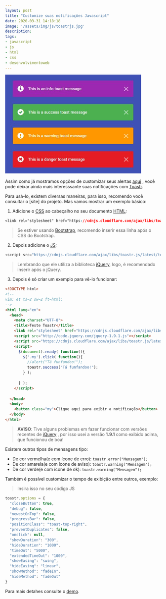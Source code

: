 ```yaml
---
layout: post
title: "Customize suas notificações Javascript"
date: 2020-03-31 14:18:18
image: '/assets/img/js/toastrjs.jpg'
description:
tags:
- javascript
- js
- html
- css
- desenvolvimentoweb
---
```


![Customize suas notificações Javascript](/assets/img/js/toastrjs.jpg)

Assim como já mostramos opções de customizar seus alertas [aqui](https://terminalroot.com.br/2020/02/customize-o-alert-do-seu-javascript.html) , você pode deixar ainda mais interesssante suas notificações com [Toastr](https://github.com/CodeSeven/toastr).

Para usá-lo, existem diversas maneiras, para isso, recomendo você consultar o [site] do projeto. Mas vamos mostrar um exemplo básico:

1. Adicione o [CSS](https://terminalroot.com.br/css/) ao cabeçalho no seu documento [HTML](https://terminalroot.com.br/html/):
```css
<link rel="stylesheet" href="https://cdnjs.cloudflare.com/ajax/libs/toastr.js/latest/toastr.min.css">
```
> Se estiver usando [Bootstrap](https://terminalroot.com.br/2020/02/aprenda-bootstrap-4-curso-de-desenvolvimento-web-03.html), recomendo inserir essa linha após o CSS do Bootstrap.

2. Depois adicione o [JS](https://terminalroot.com.br/2020/01/javascript.html):
```js
<script src="https://cdnjs.cloudflare.com/ajax/libs/toastr.js/latest/toastr.min.js"></script>
```
> Lembrando que ele utiliza a biblioteca [jQuery](https://jquery.com/), logo, é recomendado inserir após o jQuery.

3. Depois é só criar um exemplo para vê-lo funcionar:
```html
<!DOCTYPE html>
<!--
vim: et ts=2 sw=2 ft=html:
-->
<html lang="en">
  <head>
    <meta charset="UTF-8">
    <title>Teste Toastr</title>
    <link rel="stylesheet" href="https://cdnjs.cloudflare.com/ajax/libs/toastr.js/latest/toastr.min.css">
    <script src="http://code.jquery.com/jquery-1.9.1.js"></script>
    <script src="https://cdnjs.cloudflare.com/ajax/libs/toastr.js/latest/toastr.min.js"></script>
    <script>
      $(document).ready( function(){
        $('.my').click( function(){
          //alert("Tá funfandoo!");
          toastr.success("Tá funfandoo!");
        } );

      } );
    </script>

  </head>
  <body>
    <button class="my">Clique aqui para exibir a notificação</button>
  </body>
</html>
```
> **AVISO**: Tive alguns problemas em fazer funcionar com versões recentes de [jQuery](http://code.jquery.com/jquery-1.9.1.js) , por isso usei a versão **1.9.1** como exibido acima, que funcionou de boa!

<script async src="https://pagead2.googlesyndication.com/pagead/js/adsbygoogle.js"></script>
<!-- Informat -->
<ins class="adsbygoogle"
     style="display:block"
     data-ad-client="ca-pub-2838251107855362"
     data-ad-slot="2327980059"
     data-ad-format="auto"
     data-full-width-responsive="true"></ins>
<script>
(adsbygoogle = window.adsbygoogle || []).push({});
</script>
    

Existem outros tipos de mensagens tipo:
+ De cor vermelha(e com ícone de erro): `toastr.error("Mensagem");`
+ De cor amarela(e com ícone de aviso): `toastr.warning("Mensagem");`
+ De cor verde(e com ícone de ok): `toastr.warning("Mensagem");`

Também é possível customizar o tempo de exibição entre outros, exemplo:
> Insira isso no seu código JS

```js
toastr.options = {
  "closeButton": true,
  "debug": false,
  "newestOnTop": false,
  "progressBar": false,
  "positionClass": "toast-top-right",
  "preventDuplicates": false,
  "onclick": null,
  "showDuration": "300",
  "hideDuration": "1000",
  "timeOut": "5000",
  "extendedTimeOut": "1000",
  "showEasing": "swing",
  "hideEasing": "linear",
  "showMethod": "fadeIn",
  "hideMethod": "fadeOut"
}
```

Para mais detahes consulte o [demo](https://codeseven.github.io/toastr/demo.html).
